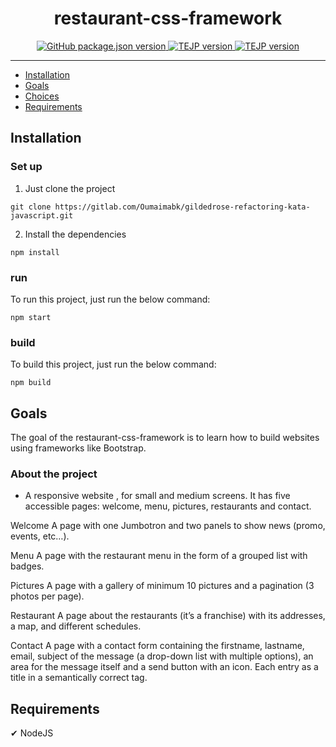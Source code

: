 
<h1 align="center">
  restaurant-css-framework
</h1>

<p align="center">
  <a href="#">
    <img src="https://img.shields.io/badge/version-1.0.0-green" alt="GitHub package.json version">
  </a>
  <a href="#" target="_blank" rel="noopener">
    <img src="https://img.shields.io/badge/language-javascript-yellow" alt="TEJP version">
  </a>
  <a href="#" target="_blank" rel="noopener">
    <img src=" https://img.shields.io/badge/tests-mocha-yellowgreen" alt="TEJP version">
  </a>
 
</p>

---

- [Installation](#installation)
- [Goals](#goals)
- [Choices](#choices)
- [Requirements](#requirements)

## Installation

### Set up

1. Just clone the project

```
git clone https://gitlab.com/Oumaimabk/gildedrose-refactoring-kata-javascript.git
```

2. Install the dependencies

```
npm install
```

### run

To run this project, just run the below command:

```
npm start
```
### build

To build this project, just run the below command:

```
npm build
```

## Goals

The goal of the restaurant-css-framework is to learn how to build websites using frameworks like Bootstrap.

### About the project
* A responsive website , for small and medium screens. It has five accessible pages: welcome, menu, pictures, restaurants and contact.

Welcome
A page with one Jumbotron and two panels to show news (promo, events, etc…​).

Menu
A page with the restaurant menu in the form of a grouped list with badges.

Pictures
A page with a gallery of minimum 10 pictures and a pagination (3 photos per page).

Restaurant
A page about the restaurants (it’s a franchise) with its addresses, a map, and different schedules.

Contact
A page with a contact form containing the firstname, lastname, email, subject of the message (a drop-down list with multiple options), an area for the message itself and a send button with an icon. Each entry as a title in a semantically correct tag.
  


## Requirements

✔ NodeJS 
